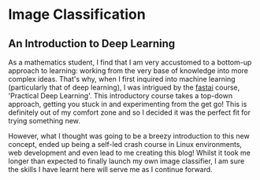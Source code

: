 # Image Classification
## An Introduction to Deep Learning

As a mathematics student, I find that I am very accustomed to a bottom-up approach to learning: working from the very base of knowledge into more complex ideas. That's why, when I first inquired into machine learning (particularly that of deep learning), I was intrigued by the [fastai](https://course.fast.ai/) course, 'Practical Deep Learning'. This introductory course takes a top-down approach, getting you stuck in and experimenting from the get go! This is definitely out of my comfort zone and so I decided it was the perfect fit for trying something new. 

However, what I thought was going to be a breezy introduction to this new concept, ended up being a self-led crash course in Linux environments, web development and even lead to me creating this blog! Whilst it took me longer than expected to finally launch my own image classifier, I am sure the skills I have learnt here will serve me as I continue forward.

